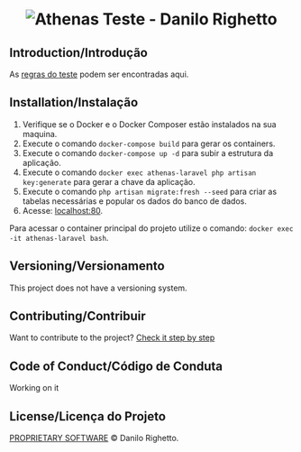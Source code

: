 <h1 align="center">
  <img src="https://app.athenas.online/img/logo_athenasonline.png" alt="Athenas Teste - Danilo Righetto">
</h1>

## Introduction/Introdução

As [regras do teste](https://gist.github.com/lucmarcio/b5d67c48391f04876fa0d3103db80dec) podem ser encontradas aqui.

## Installation/Instalação

1. Verifique se o Docker e o Docker Composer estão instalados na sua maquina.
2. Execute o comando `docker-compose build` para gerar os containers.
3. Execute o comando `docker-compose up -d` para subir a estrutura da aplicação.
4. Execute o comando `docker exec athenas-laravel php artisan key:generate` para gerar a chave da aplicação.
5. Execute o comando `php artisan migrate:fresh --seed` para criar as tabelas necessárias e popular os dados do banco de dados.
6. Acesse: [localhost:80](http://localhost/).

Para acessar o container principal do projeto utilize o comando: `docker exec -it athenas-laravel bash`.

## Versioning/Versionamento

This project does not have a versioning system.

## Contributing/Contribuir

Want to contribute to the project? [Check it step by step](./CONTRIBUTING.md)

## Code of Conduct/Código de Conduta

Working on it

## License/Licença do Projeto

[PROPRIETARY SOFTWARE](./LICENSE.md) © Danilo Righetto.
